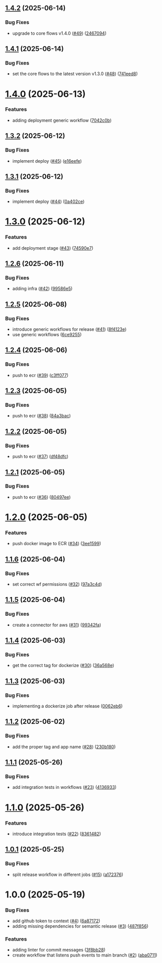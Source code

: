 ## [1.4.2](https://github.com/mcsides/std-onboarding-api/compare/v1.4.1...v1.4.2) (2025-06-14)


### Bug Fixes

* upgrade to core flows v1.4.0 ([#49](https://github.com/mcsides/std-onboarding-api/issues/49)) ([2467094](https://github.com/mcsides/std-onboarding-api/commit/24670948879d018178b313533b1728fcd7485dd1))

## [1.4.1](https://github.com/mcsides/std-onboarding-api/compare/v1.4.0...v1.4.1) (2025-06-14)


### Bug Fixes

* set the core flows to the latest version v1.3.0 ([#48](https://github.com/mcsides/std-onboarding-api/issues/48)) ([741eed8](https://github.com/mcsides/std-onboarding-api/commit/741eed8afe981dc72e924caf4780b326fe4074d3))

# [1.4.0](https://github.com/mcsides/std-onboarding-api/compare/v1.3.2...v1.4.0) (2025-06-13)


### Features

* adding deployment generic workflow ([7042c0b](https://github.com/mcsides/std-onboarding-api/commit/7042c0bc48208b81e8b5307bfee9a103eda2d64e))

## [1.3.2](https://github.com/mcsides/std-onboarding-api/compare/v1.3.1...v1.3.2) (2025-06-12)


### Bug Fixes

* implement deploy ([#45](https://github.com/mcsides/std-onboarding-api/issues/45)) ([e16eefe](https://github.com/mcsides/std-onboarding-api/commit/e16eefe15301a375112772b44e4c353dde23ebec))

## [1.3.1](https://github.com/mcsides/std-onboarding-api/compare/v1.3.0...v1.3.1) (2025-06-12)


### Bug Fixes

* implement deploy ([#44](https://github.com/mcsides/std-onboarding-api/issues/44)) ([0a402ce](https://github.com/mcsides/std-onboarding-api/commit/0a402cef21582fb92fa10f4a56306795769b9199))

# [1.3.0](https://github.com/mcsides/std-onboarding-api/compare/v1.2.6...v1.3.0) (2025-06-12)


### Features

* add deployment stage ([#43](https://github.com/mcsides/std-onboarding-api/issues/43)) ([74590e7](https://github.com/mcsides/std-onboarding-api/commit/74590e7a6b7b427eb868807a2ff017fe9968220e))

## [1.2.6](https://github.com/mcsides/std-onboarding-api/compare/v1.2.5...v1.2.6) (2025-06-11)


### Bug Fixes

* adding infra ([#42](https://github.com/mcsides/std-onboarding-api/issues/42)) ([99586e5](https://github.com/mcsides/std-onboarding-api/commit/99586e5ff1b637d59a98ad6b9e36fd2ca45ce1af))

## [1.2.5](https://github.com/mcsides/std-onboarding-api/compare/v1.2.4...v1.2.5) (2025-06-08)


### Bug Fixes

* introduce generic workflows for release ([#41](https://github.com/mcsides/std-onboarding-api/issues/41)) ([8f4123e](https://github.com/mcsides/std-onboarding-api/commit/8f4123ebe42676185bf9ad1c585e2d783fce9f29))
* use generic workflows ([6ce9255](https://github.com/mcsides/std-onboarding-api/commit/6ce92552935922b1fb5b157215c271ac00f3994a))

## [1.2.4](https://github.com/mcsides/std-onboarding-api/compare/v1.2.3...v1.2.4) (2025-06-06)


### Bug Fixes

* push to ecr ([#39](https://github.com/mcsides/std-onboarding-api/issues/39)) ([c3ff077](https://github.com/mcsides/std-onboarding-api/commit/c3ff077e552de8db157a9195c23e52d125d04a28))

## [1.2.3](https://github.com/mcsides/std-onboarding-api/compare/v1.2.2...v1.2.3) (2025-06-05)


### Bug Fixes

* push to ecr ([#38](https://github.com/mcsides/std-onboarding-api/issues/38)) ([84a3bac](https://github.com/mcsides/std-onboarding-api/commit/84a3bac932e74a52551f0a3079ed127ced579242))

## [1.2.2](https://github.com/mcsides/std-onboarding-api/compare/v1.2.1...v1.2.2) (2025-06-05)


### Bug Fixes

* push to ecr ([#37](https://github.com/mcsides/std-onboarding-api/issues/37)) ([df48dfc](https://github.com/mcsides/std-onboarding-api/commit/df48dfc2596c4919b813cc857e28aba2541c8dfa))

## [1.2.1](https://github.com/mcsides/std-onboarding-api/compare/v1.2.0...v1.2.1) (2025-06-05)


### Bug Fixes

* push to ecr ([#36](https://github.com/mcsides/std-onboarding-api/issues/36)) ([80497ee](https://github.com/mcsides/std-onboarding-api/commit/80497ee6c51bd4126942d13056113ee9d5bf5a7b))

# [1.2.0](https://github.com/mcsides/std-onboarding-api/compare/v1.1.6...v1.2.0) (2025-06-05)


### Features

* push docker image to ECR ([#34](https://github.com/mcsides/std-onboarding-api/issues/34)) ([3ee1599](https://github.com/mcsides/std-onboarding-api/commit/3ee15997a1501ea3e74c2fad312673eb01db9f33))

## [1.1.6](https://github.com/mcsides/std-onboarding-api/compare/v1.1.5...v1.1.6) (2025-06-04)


### Bug Fixes

* set correct wf permissions ([#32](https://github.com/mcsides/std-onboarding-api/issues/32)) ([97a3c4d](https://github.com/mcsides/std-onboarding-api/commit/97a3c4d0efa6f64cefe9a0ab10073eb2f3c4b53c))

## [1.1.5](https://github.com/mcsides/std-onboarding-api/compare/v1.1.4...v1.1.5) (2025-06-04)


### Bug Fixes

* create a connector for aws ([#31](https://github.com/mcsides/std-onboarding-api/issues/31)) ([99342fa](https://github.com/mcsides/std-onboarding-api/commit/99342faee4cdcedf779e0f64babc4510e12c0cfb))

## [1.1.4](https://github.com/mcsides/std-onboarding-api/compare/v1.1.3...v1.1.4) (2025-06-03)


### Bug Fixes

* get the correct tag for dockerize ([#30](https://github.com/mcsides/std-onboarding-api/issues/30)) ([36a568e](https://github.com/mcsides/std-onboarding-api/commit/36a568e789cbd4f7433fb0766c571e37077606f9))

## [1.1.3](https://github.com/mcsides/std-onboarding-api/compare/v1.1.2...v1.1.3) (2025-06-03)


### Bug Fixes

* implementing a dockerize job after release ([0062eb6](https://github.com/mcsides/std-onboarding-api/commit/0062eb6d638b86f06021a4680ed4dbe594c2843c))

## [1.1.2](https://github.com/mcsides/std-onboarding-api/compare/v1.1.1...v1.1.2) (2025-06-02)


### Bug Fixes

* add the proper tag and app name ([#28](https://github.com/mcsides/std-onboarding-api/issues/28)) ([230b180](https://github.com/mcsides/std-onboarding-api/commit/230b18043b23a1fb4afe5df19ad2573ccc3fe485))

## [1.1.1](https://github.com/mcsides/std-onboarding-api/compare/v1.1.0...v1.1.1) (2025-05-26)


### Bug Fixes

* add integration tests in workflows ([#23](https://github.com/mcsides/std-onboarding-api/issues/23)) ([4136933](https://github.com/mcsides/std-onboarding-api/commit/41369339a5a36b52812f7d416a091f729ee8c9d0))

# [1.1.0](https://github.com/mcsides/std-onboarding-api/compare/v1.0.1...v1.1.0) (2025-05-26)


### Features

* introduce integration tests ([#22](https://github.com/mcsides/std-onboarding-api/issues/22)) ([8361482](https://github.com/mcsides/std-onboarding-api/commit/83614828723cc532c51e5a3cf8b2d85c079dcfd4))

## [1.0.1](https://github.com/mcsides/std-onboarding-api/compare/v1.0.0...v1.0.1) (2025-05-25)


### Bug Fixes

* split release workflow in different jobs ([#15](https://github.com/mcsides/std-onboarding-api/issues/15)) ([a172376](https://github.com/mcsides/std-onboarding-api/commit/a1723761de74031eb1ada7d57830dcf4f688072e))

# 1.0.0 (2025-05-19)


### Bug Fixes

* add github token to context ([#4](https://github.com/mcsides/onboarding-svc/issues/4)) ([6a87172](https://github.com/mcsides/onboarding-svc/commit/6a87172af7ed5e00342d9a8e445611fa4ba03dfd))
* adding missing dependencies for semantic release ([#3](https://github.com/mcsides/onboarding-svc/issues/3)) ([487f856](https://github.com/mcsides/onboarding-svc/commit/487f856fe56279e10b72a2bd2cd3f605d1055ffe))


### Features

* adding linter for commit messages ([3f8bb28](https://github.com/mcsides/onboarding-svc/commit/3f8bb289fe3118071aebfdc1c2051a2772504f59))
* create workflow that listens push events to main branch ([#2](https://github.com/mcsides/onboarding-svc/issues/2)) ([aba0711](https://github.com/mcsides/onboarding-svc/commit/aba0711385f341dd8cbe232b6a270b2a5074beb7))
